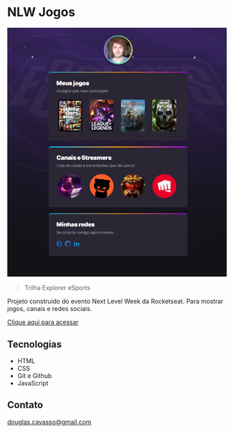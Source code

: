 # NLW Jogos
![preview](./.github/preview.png)

> Trilha Explorer eSports

Projeto construido do evento Next Level Week
da Rocketseat. Para mostrar jogos, canais e redes sociais.

[ Clique aqui para acessar](https://douglascorreacavasso.github.io/NLW/)


## Tecnologias

- HTML
- CSS
- Git e Github
- JavaScript

## Contato

douglas.cavasso@gmail.com